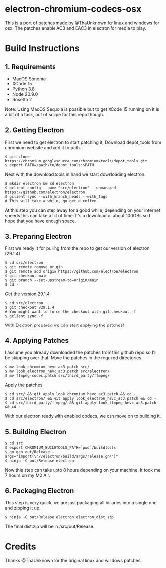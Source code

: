 # electron-chromium-codecs-osx
This is a port of patches made by @ThaUnknown for linux and windows for osx. The patches enable AC3 and EAC3 in electron for media to play.

# Build Instructions
## 1. Requirements
- MacOS Sonoma
- XCode 15
- Python 3.8
- Node 20.9.0
- Rosetta 2

Note: Using MacOS Sequoia is possible but to get XCode 15 running on it is a bit of a task, out of scope for this repo though. 
## 2. Getting Electron
First we need to get electron to start patching it, Download depot_tools from chromium website and add it to path.
```
$ git clone https://chromium.googlesource.com/chromium/tools/depot_tools.git
$ export PATH=/path/to/depot_tools:$PATH
```

Next with the download tools in hand we start downloading electron.
```
$ mkdir electron && cd electron
$ gclient config --name "src/electron" --unmanaged https://github.com/electron/electron
$ gclient sync --with_branch_heads --with_tags
# This will take a while, go get a coffee.
```
At this step you can step away for a good while, depending on your internet speeds this can take a lot of time. It's a download of about 100GBs so I hope that you have enough space.

## 3. Preparing Electron
First we ready it for pulling from the repo to get our version of electron (29.1.4)
```
$ cd src/electron
$ git remote remove origin
$ git remote add origin https://github.com/electron/electron
$ git checkout main
$ git branch --set-upstream-to=origin/main
$ cd -
```
 Get the version 29.1.4 

```
$ cd src/electron
$ git checkout v29.1.4
# You might want to force the checkout with git checkout -f
$ gclient sync -f
```
With Electron prepared we can start applying the patches!

## 4. Applying Patches 
I assume you already downloaded the patches from this github repo so I'll be skipping over that. 
Move the patches in the required directories.
```
$ mv look_chromium_hevc_ac3.patch src/
$ mv look_electron_hevc_ac3.patch src/electron/
$ mv ffmpeg-codec.patch src/third_party/ffmpeg/
```
Apply the patches
```
$ cd src/ && git apply look_chromium_hevc_ac3.patch && cd - 
$ cd src/electron/ && git apply look_electron_hevc_ac3.patch && cd -
$ cd src/third_party/ffmpeg/ && git apply look_ffmpeg_hevc_ac3.patch && cd -
```
With our electron ready with enabled codecs, we can move on to building it.

## 5. Building Electron
```
$ cd src
$ export CHROMIUM_BUILDTOOLS_PATH=`pwd`/buildtools
$ gn gen out/Release --args="import(\"//electron/build/args/release.gn\")"
$ ninja -C out/Release electron
```
Now this step can take upto 8 hours depending on your machine, It took me 7 hours on my M2 Air. 

## 6. Packaging Electron
This step is very quick, we are just packaging all binaries into a single one and zipping it up.
```
$ ninja -C out/Release electron:electron_dist_zip
```
The final dist.zip will be in /src/out/Release.

# Credits 
Thanks @ThaUnknown for the original linux and windows patches. 

